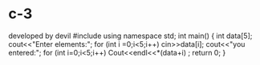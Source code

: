 # c-3
developed by devil
#include<iostream>
using namespace std;
int main() 
{
int data[5];
cout<<"Enter elements:";
for (int i =0;i<5;i++) 
cin>>data[i];
cout<<"you entered:";
for (int i=0;i<5;i++) 
Cout<<endl<<*(data+i) ;
return 0;
}
